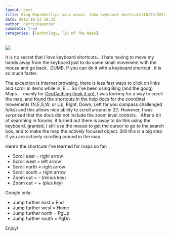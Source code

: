 ```yaml
---
layout: post
title: Bing Maps&hellip; sans mouse. (aka keyboard shortcuts)10/23/2012
date: 2012-10-23 10:33
author: herrickspencer
comments: true
categories: [Technology, Tip Of The Week]
---
```

<img src="/{{ site.postMedia }}/2012/10/tip-of-the-week-tow-top_thumb.jpg" /></p>

It is no secret that I love keyboard shortcuts… I hate having to move my hands away from the keyboard just to do some small movement with the mouse and go back.&#160; DUMB. If you can do it with a keyboard shortcut.. it is so much faster.

The exception is Internet browsing, there is less fast ways to click on links and scroll in items while in IE…&#160; So I’ve been using Bing (and the goog) Maps…&#160; mainly for <a href="http://www.geocaching.com/">GeoCaching (look it up)</a>, I was looking for a way to scroll the map, and found the shortcuts in the help docs for the coordinal movements (N,E,S,W; or Up, Right, Down, Left for you compass challenged folks) and this allows nice ability to scroll around in 2D. However, I was surprised that the docs did not include the zoom level controls.&#160;&#160; After a bit of searching in forums, it turned out there is away to do this using the keyboard. granted, I still use the mouse to get the cursor to go to the search box, and to make the map the actively focused object. Still this is a big step if you are actively scrolling around in the map.

Here’s the shortcuts I’ve learned for maps so far:

<ul>   <li>Scroll east = right arrow</li>    <li>Scroll west = left arrow</li>    <li>Scroll north = right arrow</li>    <li>Scroll south = right arrow</li>    <li>Zoom out = – (minus key)</li>    <li>Zoom out = + (plus key)</li> </ul>

Google only:

<ul>   <li>Jump further east = End</li>    <li>Jump further west = Home</li>    <li>Jump further north = PgUp</li>    <li>Jump further south = PgDn</li> </ul>

Enjoy!
